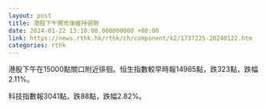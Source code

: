 ```yaml
---
layout: post
title: 港股下午開市後維持弱勢
date: 2024-01-22 13:10:08.000000000 +08:00
link: https://news.rthk.hk/rthk/ch/component/k2/1737225-20240122.htm
categories: rthk
---
```


港股下午在15000點關口附近徘徊。恒生指數較早時報14985點，跌323點，跌幅2.11%。

科技指數報3041點，跌88點，跌幅2.82%。
